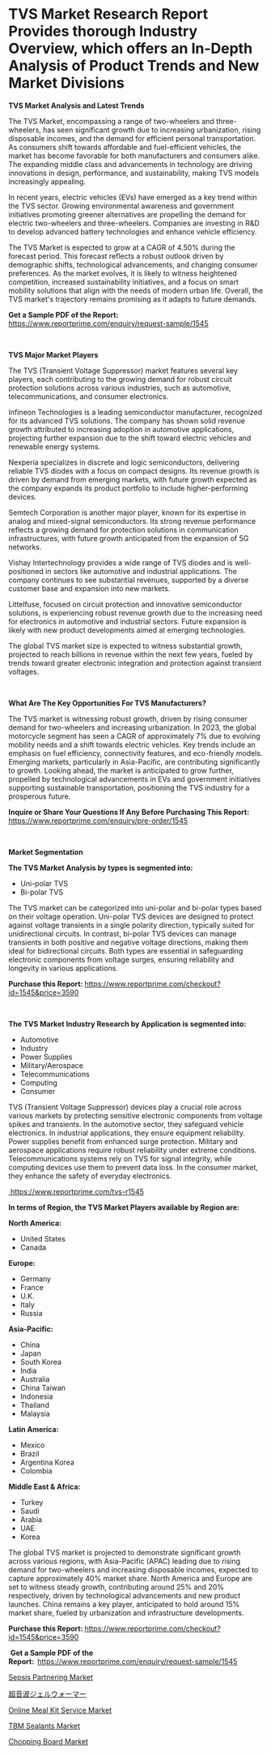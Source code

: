 <p><h1>TVS Market Research Report Provides thorough Industry Overview, which offers an In-Depth Analysis of Product Trends and New Market Divisions</h1></p><p><strong>TVS Market Analysis and Latest Trends</strong></p>
<p><p>The TVS Market, encompassing a range of two-wheelers and three-wheelers, has seen significant growth due to increasing urbanization, rising disposable incomes, and the demand for efficient personal transportation. As consumers shift towards affordable and fuel-efficient vehicles, the market has become favorable for both manufacturers and consumers alike. The expanding middle class and advancements in technology are driving innovations in design, performance, and sustainability, making TVS models increasingly appealing.</p><p>In recent years, electric vehicles (EVs) have emerged as a key trend within the TVS sector. Growing environmental awareness and government initiatives promoting greener alternatives are propelling the demand for electric two-wheelers and three-wheelers. Companies are investing in R&D to develop advanced battery technologies and enhance vehicle efficiency.</p><p>The TVS Market is expected to grow at a CAGR of 4.50% during the forecast period. This forecast reflects a robust outlook driven by demographic shifts, technological advancements, and changing consumer preferences. As the market evolves, it is likely to witness heightened competition, increased sustainability initiatives, and a focus on smart mobility solutions that align with the needs of modern urban life. Overall, the TVS market's trajectory remains promising as it adapts to future demands.</p></p>
<p><strong>Get a Sample PDF of the Report:&nbsp;</strong> <a href="https://www.reportprime.com/enquiry/request-sample/1545">https://www.reportprime.com/enquiry/request-sample/1545</a></p>
<p>&nbsp;</p>
<p><strong>TVS Major Market Players</strong></p>
<p><p>The TVS (Transient Voltage Suppressor) market features several key players, each contributing to the growing demand for robust circuit protection solutions across various industries, such as automotive, telecommunications, and consumer electronics. </p><p>Infineon Technologies is a leading semiconductor manufacturer, recognized for its advanced TVS solutions. The company has shown solid revenue growth attributed to increasing adoption in automotive applications, projecting further expansion due to the shift toward electric vehicles and renewable energy systems.</p><p>Nexperia specializes in discrete and logic semiconductors, delivering reliable TVS diodes with a focus on compact designs. Its revenue growth is driven by demand from emerging markets, with future growth expected as the company expands its product portfolio to include higher-performing devices.</p><p>Semtech Corporation is another major player, known for its expertise in analog and mixed-signal semiconductors. Its strong revenue performance reflects a growing demand for protection solutions in communication infrastructures, with future growth anticipated from the expansion of 5G networks.</p><p>Vishay Intertechnology provides a wide range of TVS diodes and is well-positioned in sectors like automotive and industrial applications. The company continues to see substantial revenues, supported by a diverse customer base and expansion into new markets.</p><p>Littelfuse, focused on circuit protection and innovative semiconductor solutions, is experiencing robust revenue growth due to the increasing need for electronics in automotive and industrial sectors. Future expansion is likely with new product developments aimed at emerging technologies.</p><p>The global TVS market size is expected to witness substantial growth, projected to reach billions in revenue within the next few years, fueled by trends toward greater electronic integration and protection against transient voltages.</p></p>
<p>&nbsp;</p>
<p><strong>What Are The Key Opportunities For TVS Manufacturers?</strong></p>
<p><p>The TVS market is witnessing robust growth, driven by rising consumer demand for two-wheelers and increasing urbanization. In 2023, the global motorcycle segment has seen a CAGR of approximately 7% due to evolving mobility needs and a shift towards electric vehicles. Key trends include an emphasis on fuel efficiency, connectivity features, and eco-friendly models. Emerging markets, particularly in Asia-Pacific, are contributing significantly to growth. Looking ahead, the market is anticipated to grow further, propelled by technological advancements in EVs and government initiatives supporting sustainable transportation, positioning the TVS industry for a prosperous future.</p></p>
<p><strong>Inquire or Share Your Questions If Any Before Purchasing This Report:</strong> <a href="https://www.reportprime.com/enquiry/pre-order/1545">https://www.reportprime.com/enquiry/pre-order/1545</a></p>
<p>&nbsp;</p>
<p><strong>Market Segmentation</strong></p>
<p><strong>The TVS Market Analysis by types is segmented into:</strong></p>
<p><ul><li>Uni-polar TVS</li><li>Bi-polar TVS</li></ul></p>
<p><p>The TVS market can be categorized into uni-polar and bi-polar types based on their voltage operation. Uni-polar TVS devices are designed to protect against voltage transients in a single polarity direction, typically suited for unidirectional circuits. In contrast, bi-polar TVS devices can manage transients in both positive and negative voltage directions, making them ideal for bidirectional circuits. Both types are essential in safeguarding electronic components from voltage surges, ensuring reliability and longevity in various applications.</p></p>
<p><strong>Purchase this Report:&nbsp;</strong><a href="https://www.reportprime.com/checkout?id=1545&price=3590">https://www.reportprime.com/checkout?id=1545&price=3590</a></p>
<p>&nbsp;</p>
<p><strong>The TVS Market Industry Research by Application is segmented into:</strong></p>
<p><ul><li>Automotive</li><li>Industry</li><li>Power Supplies</li><li>Military/Aerospace</li><li>Telecommunications</li><li>Computing</li><li>Consumer</li></ul></p>
<p><p>TVS (Transient Voltage Suppressor) devices play a crucial role across various markets by protecting sensitive electronic components from voltage spikes and transients. In the automotive sector, they safeguard vehicle electronics. In industrial applications, they ensure equipment reliability. Power supplies benefit from enhanced surge protection. Military and aerospace applications require robust reliability under extreme conditions. Telecommunications systems rely on TVS for signal integrity, while computing devices use them to prevent data loss. In the consumer market, they enhance the safety of everyday electronics.</p></p>
<p><a href="https://www.reportprime.com/tvs-r1545">&nbsp;https://www.reportprime.com/tvs-r1545</a></p>
<p><strong>In terms of Region, the TVS Market Players available by Region are:</strong></p>
<p>
    <p> <strong> North America: </strong>
        <ul>
            <li>United States</li>
            <li>Canada</li>
        </ul>
        </p> 
    <p> <strong> Europe: </strong>
        <ul>
            <li>Germany</li>
            <li>France</li>
            <li>U.K.</li>
            <li>Italy</li>
            <li>Russia</li>
        </ul>
        </p> 
    <p> <strong> Asia-Pacific: </strong>
        <ul>
            <li>China</li>
            <li>Japan</li>
            <li>South Korea</li>
            <li>India</li>
            <li>Australia</li>
            <li>China Taiwan</li>
            <li>Indonesia</li>
            <li>Thailand</li>
            <li>Malaysia</li>
        </ul>
        </p> 
    <p> <strong> Latin America: </strong>
        <ul>
            <li>Mexico</li>
            <li>Brazil</li>
            <li>Argentina Korea</li>
            <li>Colombia</li>
        </ul>
        </p> 
    <p> <strong> Middle East & Africa: </strong>
        <ul>
            <li>Turkey</li>
            <li>Saudi</li>
            <li>Arabia</li>
            <li>UAE</li>
            <li>Korea</li>
        </ul>
    </p>
    </p>
<p><p>The global TVS market is projected to demonstrate significant growth across various regions, with Asia-Pacific (APAC) leading due to rising demand for two-wheelers and increasing disposable incomes, expected to capture approximately 40% market share. North America and Europe are set to witness steady growth, contributing around 25% and 20% respectively, driven by technological advancements and new product launches. China remains a key player, anticipated to hold around 15% market share, fueled by urbanization and infrastructure developments.</p></p>
<p><strong>Purchase this Report: </strong><a href="https://www.reportprime.com/checkout?id=1545&price=3590">https://www.reportprime.com/checkout?id=1545&price=3590</a></p>
<p>&nbsp;<strong>Get a Sample PDF of the Report:&nbsp;&nbsp;</strong><a href="https://www.reportprime.com/enquiry/request-sample/1545">https://www.reportprime.com/enquiry/request-sample/1545</a></p>
<p><strong></strong></p>
<p><p><a href="https://medium.com/@alan.buckland656/global-sepsis-partnering-market-trends-analysis-and-future-growth-prospects-2024-2031-06082a8c3ba7">Sepsis Partnering Market</a></p><p><a href="https://medium.com/@maudward1907/%E8%B6%85%E9%9F%B3%E6%B3%A2%E3%82%B8%E3%82%A7%E3%83%AB%E3%82%A6%E3%82%A9%E3%83%BC%E3%83%9E%E3%83%BC%E3%83%9E%E3%83%BC%E3%82%B1%E3%83%83%E3%83%88%E3%81%AE%E6%96%B0%E8%88%88%E3%83%88%E3%83%AC%E3%83%B3%E3%83%89%E3%81%8A%E3%82%88%E3%81%B32024%E5%B9%B4%E3%81%8B%E3%82%892031%E5%B9%B4%E3%81%BE%E3%81%A7%E3%81%AE%E5%B0%86%E6%9D%A5%E5%B1%95%E6%9C%9B-c3ceadd157ad">超音波ジェルウォーマー</a></p><p><a href="https://www.linkedin.com/pulse/online-meal-kit-service-market-outlook-complete-industry-analysis-md1ze?trackingId=JM0RnEcORhKrKmqDcFsKwQ%3D%3D">Online Meal Kit Service Market</a></p><p><a href="https://issuu.com/reportprime-2/docs/tbm-sealants-market-size-2030.pptx_03c3b188b94ef4">TBM Sealants Market</a></p><p><a href="https://www.linkedin.com/pulse/how-regions-adapting-chopping-board-market-global-trends-overview-0hlzf?trackingId=Unb%2Bg2h8RN%2BWYni1EFueDQ%3D%3D">Chopping Board Market</a></p></p>